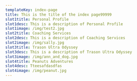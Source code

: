 ```yaml
---
templateKey: index-page
title: This is the title of the index page99999
slot1title: Personal Profile
slot1desc: This is a description of Personal Profile
slot1image: /img/test2.jpg
slot2title: Coaching Services
slot2desc: This is a description of Coaching Services
slot2image: /img/sally.jpg
slot3title: Trason Ultra Odyssey
slot3desc: This is a description of Trason Ultra Odyssey
slot3image: /img/ann_and_dog.jpg
slot4title: Peanuts Adventures
slot4desc: Tteesafdasdfas
slot4image: /img/peanut.jpg
---
```


